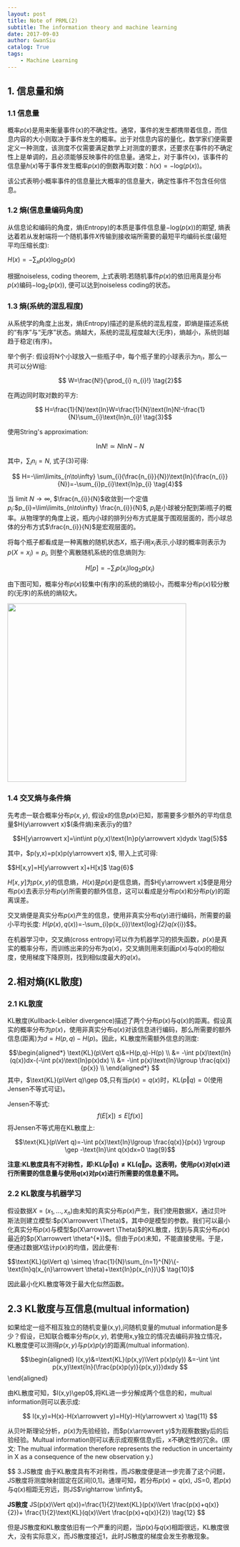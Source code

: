 ```yaml
---
layout: post
title: Note of PRML(2)
subtitle: The information theory and machine learning
date: 2017-09-03
author: GwanSiu
catalog: True
tags:
    - Machine Learning
---
```


## 1. 信息量和熵
### 1.1 信息量
概率$p(x)$是用来衡量事件(x)的不确定性。通常，事件的发生都携带着信息，而信息内容的大小则取决于事件发生的概率。出于对信息内容的量化，数学家们便需要定义一种测度，该测度不仅需要满足数学上对测度的要求，还要求在事件的不确定性上是单调的，且必须能够反映事件的信息量。通常上，对于事件(x)，该事件的信息量$h(x)$等于事件发生概率$p(x)$的倒数再取对数：$h(x)=-\text{log}(p(x))$。

该公式表明小概率事件的信息量比大概率的信息量大，确定性事件不包含任何信息。  

### 1.2 熵(信息量编码角度)

从信息论和编码的角度，熵(Entropy)的本质是事件信息量$-\text{log}(p(x))$的期望, 熵表达着若从发射端将一个随机事件$X$传输到接收端所需要的最短平均编码长度(最短平均压缩长度):

$H(x)=-\sum_{x}p(x)\text{log}_{2}p(x) \tag{1}$

根据noiseless, coding theorem, 上式表明:若随机事件$p(x)$的依旧用真是分布$p(x)$编码$-\text{log}_{2}(p(x))$, 便可以达到noiseless coding的状态。

### 1.3 熵(系统的混乱程度)

从系统学的角度上出发，熵(Entropy)描述的是系统的混乱程度，即熵是描述系统的“有序”与“无序”状态。熵越大，系统的混乱程度越大(无序)，熵越小，系统则越趋于稳定(有序)。

举个例子:
假设将N个小球放入一些瓶子中，每个瓶子里的小球表示为$n_{i}$，那么一共可以分W组:

 $$ W=\frac{N!}{\prod_{i} n_{i}!} \tag{2}$$

在两边同时取对数的平方:

$$ H=\frac{1}{N}\text{In}W=\frac{1}{N}\text{In}N!-\frac{1}{N}\sum_{i}\text{In}n_{i}! \tag{3}$$

使用String's approximation:

$$\text{In}N!\simeq N\text{In}N-N$$

其中，$\sum_{i}n_{i}=N$, 式子(3)可得:

$$ H=-\lim\limits_{n\to\infty} \sum_{i}(\frac{n_{i}}{N})\text{In}(\frac{n_{i}}{N})=-\sum_{i}p_{i}\text{In}p_{i} \tag{4}$$

当 limit $N\to\infty$, $\frac{n_{i}}{N}$收敛到一个定值$p_{i}$:$p_{i}=\lim\limits_{n\to\infty} \frac{n_{i}}{N}$, $p_{i}$是小球被分配到第i瓶子的概率。从物理学的角度上说，瓶内小球的排列分布方式是属于围观层面的，而小球总体的分布方式$\frac{n_{i}}{N}$是宏观层面的。

将每个瓶子都看成是一种离散的随机状态$X$，瓶子i用$x_{i}$表示,小球的概率则表示为$p(X=x_{i})=p_{i}$, 则整个离散随机系统的信息熵则为:

$$H[p]=-\sum_{i}p(x_{i})\text{log}_{2}p(x_{i}) \tag{4}$$

由下图可知，概率分布$p(x)$较集中(有序)的系统的熵较小，而概率分布$p(x)$较分散的(无序)的系统的熵较大。

<img src="http://static.zybuluo.com/GwanSiu/ovg1hri0wvh8033pd0o23bxf/image.png" width="400" height="400"/>

### 1.4 交叉熵与条件熵

先考虑一联合概率分布$p(x,y)$, 假设x的信息$p(x)$已知，那需要多少额外的平均信息量$H(y\arrowvert x)$(条件熵)来表示y的值? 

$$H[y\arrowvert x]=\int\int p(y,x)\text{In}p(y\arrowvert x)dydx \tag{5}$$

其中，$p(y,x)=p(x)p(y\arrowvert x)$, 带入上式可得:

$$H[x,y]=H[y\arrowvert x]+H[x]$ \tag{6}$

$H[x,y]$为$p(x,y)$的信息熵，$H(x)$是$p(x)$是信息熵，而$H[y\arrowvert x]$便是用分布$p(x)$去表示分布$p(y)$所需要的额外信息，这可以看成是分布$p(x)$和分布$p(y)$的距离误差。

交叉熵便是真实分布$p(x)$产生的信息，使用非真实分布$q(y)$进行编码，所需要的最小平均长度: $H(p(x),q(x))$=-\sum_{i}p(x_{i})\text{log}_{2}q(x_{i})$$。

在机器学习中，交叉熵(cross entropy)可以作为机器学习的损失函数，$p(x)$是真实的概率分布，而训练出来的分布为$q(x)$，交叉熵则用来刻画$p(x)$与$q(x)$的相似度，使用梯度下降原则，找到相似度最大的$q(x)$。

## 2.相对熵(KL散度)

### 2.1 KL散度
KL散度(Kullback-Leibler divergence)描述了两个分布$p(x)$与$q(x)$的距离。假设真实的概率分布为$p(x)$，使用非真实分布$q(x)$对该信息进行编码，那么所需要的额外信息(距离)为$d=H(p,q)-H(p)$。因此，KL散度所需额外信息的测度:

$$\begin{aligned*}
\text{KL}(p\Vert q)&=H(p,q)-H(p) \\
&= -\int p(x)\text{In}(q(x))dx-(-\int p(x)\text{In}p(x)dx) \\
&= -\int p(x)\text{In}\lgroup \frac{q(x)}{p{x}} \\ 
\end{aligned*}
$$
其中，$\text{KL}(p\Vert q)\gep 0$,只有当$p(x)=q(x)$时，$\text{KL}(p\Vert q)= 0$(使用Jensen不等式可证)。

Jensen不等式:
$$f(E[x])\leq E[f(x)] \tag{8}$$
将Jensen不等式用在KL散度上:

$$\text{KL}(p\Vert q)=-\int p(x)\text{In}\lgroup \frac{q(x)}{p(x)} \rgroup \gep -\text{In}\int q(x)dx=0 \tag{9}$$

**注意:KL散度具有不对称性，即:$\text{KL}(p\Vert q) \neq \text{KL}(q\Vert p$。这表明，使用$p(x)$对$q(x)$进行所需要的信息量与使用$q(x)$对$p(x)$进行所需要的信息量不同。**

### 2.2 KL散度与机器学习
假设数据$X=(x_{1},...,x_{n})$由未知的真实分布$p(x)$产生，我们使用数据$X$，通过贝叶斯法则建立模型:$p(X\arrowvert \Theta)$，其中$\Theta$是模型的参数。我们可以最小化真实分布$p(x)$与模型$p(X\arrowvert \Theta)$的KL散度，找到与真实分布$p(x)$最近的$p(X\arrowvert \theta^{*})$。但由于$p(x)$未知，不能直接使用。于是，便通过数据$X$估计$p(x)$的均值，因此便有:

$$\text{KL}(p\Vert q) \simeq \frac{1}{N}\sum_{n=1}^{N}\{-\text{In}q(x_{n}\arrowvert \theta)+\text{In}p(x_{n})\}$ \tag{10}$

因此最小化KL散度等效于最大化似然函数。

## 2.3 KL散度与互信息(multual information)
如果给定一组不相互独立的随机变量(x,y),问随机变量的mutual information是多少？假设，已知联合概率分布$p(x,y)$, 若使用x,y独立的情况去编码非独立情况，KL散度便可以测得$p(x,y)$与$p(x)p(y)$的距离(multual information).

$$\begin{aligned}
I(x,y)&=\text{KL}(p(x,y)\Vert p(x)p(y))
&=-\int \int p(x,y)\text{In}(\frac{p(x)p(y)}{p(x,y)})dxdy $$
\end{aligned}

由KL散度可知，$I(x,y)\gep0$,将KL进一步分解成两个信息的和，multual information则可以表示成:

$$ I(x,y)=H(x)-H(x\arrowvert y)=H(y)-H(y\arrowvert x) \tag{11} $$

从贝叶斯理论分析，$p(x)$为先验经验，而$p(x\arrowvert y)$为观察数据y后的后验经验。Multual information则可以表示成观察信息y后，x不确定性的冗余。(原文: The multual information therefore represents the reduction in uncertainty in X as a consequence of the new observation y.)

$$ 3.JS散度
由于KL散度具有不对称性，而JS散度便是进一步完善了这个问题，JS散度将测度映射固定在区间[0,1]。通理可知，若分布$p(x)=q(x)$, JS=0, 若$p(x)$与$q(x)$相距无穷远，则JS$\rightarrow \infinty$。

**JS散度**
JS(p(x)\Vert q(x))=\frac{1}{2}\text{KL}(p(x)\Vert \frac{p(x)+q(x)}{2})+ \frac{1}{2}\text{KL}(q(x)\Vert \frac{p(x)+q(x)}{2}) \tag{12} $$

但是JS散度和KL散度依旧有一个严重的问题，当$p(x)$与$q(x)$相距很远，KL散度很大，没有实际意义，而JS散度接近1，此时JS散度的梯度会发生弥散现象。